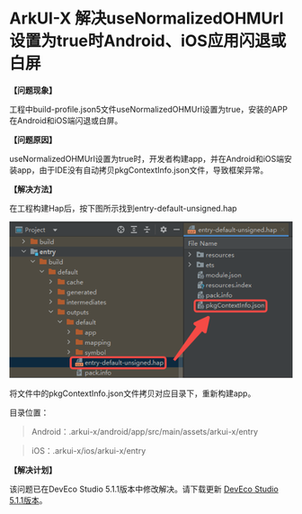 # ArkUI-X 解决useNormalizedOHMUrl设置为true时Android、iOS应用闪退或白屏

**【问题现象】**

工程中build-profile.json5文件useNormalizedOHMUrl设置为true，安装的APP在Android和iOS端闪退或白屏。

**【问题原因】**

useNormalizedOHMUrl设置为true时，开发者构建app，并在Android和iOS端安装app，由于IDE没有自动拷贝pkgContextInfo.json文件，导致框架异常。

**【解决方法】**

在工程构建Hap后，按下图所示找到entry-default-unsigned.hap

![image](../figures/dev-faq-17.png)<br/>

将文件中的pkgContextInfo.json文件拷贝对应目录下，重新构建app。

目录位置：

> Android：.arkui-x/android/app/src/main/assets/arkui-x/entry

> iOS：.arkui-x/ios/arkui-x/entry

**【解决计划】**

该问题已在DevEco Studio 5.1.1版本中修改解决。请下载更新 [DevEco Studio 5.1.1版本](https://developer.huawei.com/consumer/cn/download/deveco-studio)。